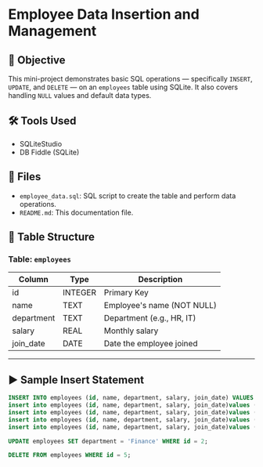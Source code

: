 # Employee Data Insertion and Management

## 📌 Objective
This mini-project demonstrates basic SQL operations — specifically `INSERT`, `UPDATE`, and `DELETE` — on an `employees` table using SQLite. It also covers handling `NULL` values and default data types.

## 🛠️ Tools Used
- SQLiteStudio
- DB Fiddle (SQLite)

## 📂 Files
- `employee_data.sql`: SQL script to create the table and perform data operations.
- `README.md`: This documentation file.

## 🧱 Table Structure

### Table: `employees`

| Column     | Type     | Description                   |
|------------|----------|-------------------------------|
| id         | INTEGER  | Primary Key                   |
| name       | TEXT     | Employee's name (NOT NULL)    |
| department | TEXT     | Department (e.g., HR, IT)     |
| salary     | REAL     | Monthly salary                |
| join_date  | DATE     | Date the employee joined      |

---

## ▶️ Sample Insert Statement

```sql
INSERT INTO employees (id, name, department, salary, join_date) VALUES (1, 'Prasad', 'HR', 50000.00, CURRENT_DATE());
insert into employees (id, name, department, salary, join_date)values (2, 'Raghu', 'MANAGER', 42000.00, CURRENT_DATE());
insert into employees (id, name, department, salary, join_date)values (3, 'Seetha', 'MANAGER', 45000.00, CURRENT_DATE());
insert into employees (id, name, department, salary, join_date)values (4, 'Lakshmi', 'IT', 55000.00, CURRENT_DATE());
insert into employees (id, name, department, salary, join_date)values (5, 'Ramu', 'MANAGER', 45000.00, CURRENT_DATE());

UPDATE employees SET department = 'Finance' WHERE id = 2;

DELETE FROM employees WHERE id = 5;
